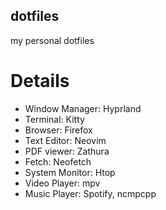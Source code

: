 ## dotfiles

my personal dotfiles

# Details

-   Window Manager: Hyprland
-   Terminal: Kitty
-   Browser: Firefox
-   Text Editor: Neovim
-   PDF viewer: Zathura
-   Fetch: Neofetch
-   System Monitor: Htop
-   Video Player: mpv
-   Music Player: Spotify, ncmpcpp
